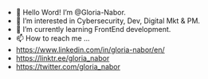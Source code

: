 - 👋 Hello Word! I’m @Gloria-Nabor.
- 👀 I’m interested in Cybersecurity, Dev, Digital Mkt & PM.
- 🌱 I’m currently learning FrontEnd development.
- 📫 How to reach me ...
- https://www.linkedin.com/in/gloria-nabor/en/
- https://linktr.ee/gloria_nabor
- https://twitter.com/gloria_nabor
<!---
I'm a beginner to create a ✨ special ✨ repository. `README.md`
--->
